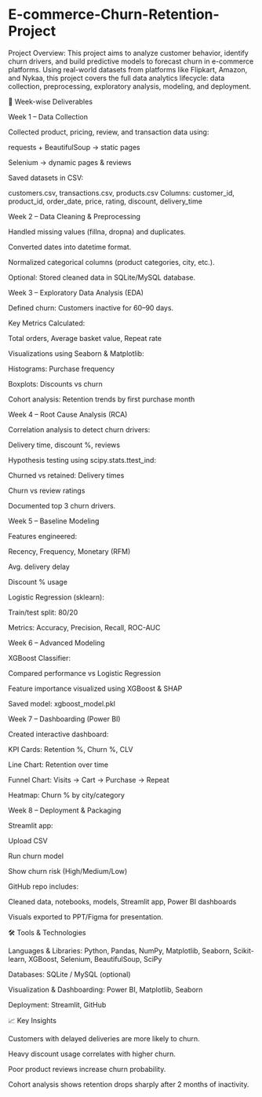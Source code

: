 # E-commerce-Churn-Retention-Project

Project Overview:
This project aims to analyze customer behavior, identify churn drivers, and build predictive models to forecast churn in e-commerce platforms. Using real-world datasets from platforms like Flipkart, Amazon, and Nykaa, this project covers the full data analytics lifecycle: data collection, preprocessing, exploratory analysis, modeling, and deployment.


🔹 Week-wise Deliverables

Week 1 – Data Collection

Collected product, pricing, review, and transaction data using:

requests + BeautifulSoup → static pages

Selenium → dynamic pages & reviews

Saved datasets in CSV:

customers.csv, transactions.csv, products.csv
Columns: customer_id, product_id, order_date, price, rating, discount, delivery_time

Week 2 – Data Cleaning & Preprocessing

Handled missing values (fillna, dropna) and duplicates.

Converted dates into datetime format.

Normalized categorical columns (product categories, city, etc.).

Optional: Stored cleaned data in SQLite/MySQL database.

Week 3 – Exploratory Data Analysis (EDA)

Defined churn: Customers inactive for 60–90 days.

Key Metrics Calculated:

Total orders, Average basket value, Repeat rate

Visualizations using Seaborn & Matplotlib:

Histograms: Purchase frequency

Boxplots: Discounts vs churn

Cohort analysis: Retention trends by first purchase month

Week 4 – Root Cause Analysis (RCA)

Correlation analysis to detect churn drivers:

Delivery time, discount %, reviews

Hypothesis testing using scipy.stats.ttest_ind:

Churned vs retained: Delivery times

Churn vs review ratings

Documented top 3 churn drivers.

Week 5 – Baseline Modeling

Features engineered:

Recency, Frequency, Monetary (RFM)

Avg. delivery delay

Discount % usage

Logistic Regression (sklearn):

Train/test split: 80/20

Metrics: Accuracy, Precision, Recall, ROC-AUC

Week 6 – Advanced Modeling

XGBoost Classifier:

Compared performance vs Logistic Regression

Feature importance visualized using XGBoost & SHAP

Saved model: xgboost_model.pkl

Week 7 – Dashboarding (Power BI)

Created interactive dashboard:

KPI Cards: Retention %, Churn %, CLV

Line Chart: Retention over time

Funnel Chart: Visits → Cart → Purchase → Repeat

Heatmap: Churn % by city/category

Week 8 – Deployment & Packaging

Streamlit app:

Upload CSV

Run churn model

Show churn risk (High/Medium/Low)

GitHub repo includes:

Cleaned data, notebooks, models, Streamlit app, Power BI dashboards

Visuals exported to PPT/Figma for presentation.

🛠 Tools & Technologies

Languages & Libraries: Python, Pandas, NumPy, Matplotlib, Seaborn, Scikit-learn, XGBoost, Selenium, BeautifulSoup, SciPy

Databases: SQLite / MySQL (optional)

Visualization & Dashboarding: Power BI, Matplotlib, Seaborn

Deployment: Streamlit, GitHub

📈 Key Insights

Customers with delayed deliveries are more likely to churn.

Heavy discount usage correlates with higher churn.

Poor product reviews increase churn probability.

Cohort analysis shows retention drops sharply after 2 months of inactivity.
